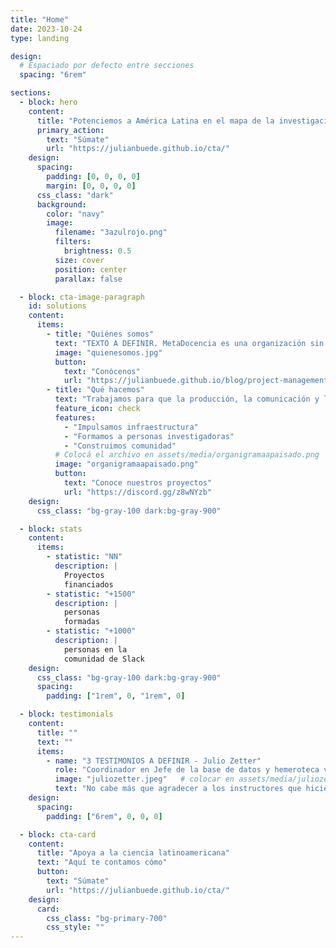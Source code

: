 ```yaml
---
title: "Home"
date: 2023-10-24
type: landing

design:
  # Espaciado por defecto entre secciones
  spacing: "6rem"

sections:
  - block: hero
    content:
      title: "Potenciemos a América Latina en el mapa de la investigación global"
      primary_action:
        text: "Súmate"
        url: "https://julianbuede.github.io/cta/"
    design:
      spacing:
        padding: [0, 0, 0, 0]
        margin: [0, 0, 0, 0]
      css_class: "dark"
      background:
        color: "navy"
        image:
          filename: "3azulrojo.png"
          filters:
            brightness: 0.5
          size: cover
          position: center
          parallax: false

  - block: cta-image-paragraph
    id: solutions
    content:
      items:
        - title: "Quiénes somos"
          text: "TEXTO A DEFINIR. MetaDocencia es una organización sin fines de lucro fundada en 2020. Nuestra comunidad está formada por personas y organizaciones que trabajan construyendo capacidades científicas locales para transformar la ciencia global. Hacemos crecer la ciencia en red, desde América Latina hacia el mundo."
          image: "quienesomos.jpg"
          button:
            text: "Conócenos"
            url: "https://julianbuede.github.io/blog/project-management/"
        - title: "Qué hacemos"
          text: "Trabajamos para que la producción, la comunicación y la aplicación de saberes científicos y técnicos sean globalmente equitativos."
          feature_icon: check
          features:
            - "Impulsamos infraestructura"
            - "Formamos a personas investigadoras"
            - "Construimos comunidad"
          # Colocá el archivo en assets/media/organigramaapaisado.png
          image: "organigramaapaisado.png"
          button:
            text: "Conoce nuestros proyectos"
            url: "https://discord.gg/z8wNYzb"
    design:
      css_class: "bg-gray-100 dark:bg-gray-900"

  - block: stats
    content:
      items:
        - statistic: "NN"
          description: |
            Proyectos  
            financiados
        - statistic: "+1500"
          description: |
            personas  
            formadas
        - statistic: "+1000"
          description: |
            personas en la   
            comunidad de Slack
    design:
      css_class: "bg-gray-100 dark:bg-gray-900"
      spacing:
        padding: ["1rem", 0, "1rem", 0]

  - block: testimonials
    content:
      title: ""
      text: ""
      items:
        - name: "3 TESTIMONIOS A DEFINIR - Julio Zetter"
          role: "Coordinador en Jefe de la base de datos y hemeroteca virtual SciELO México"
          image: "juliozetter.jpeg"   # colocar en assets/media/juliozetter.jpeg si lo usás
          text: "No cabe más que agradecer a los instructores que hicieron posible este curso, que sin duda es la semilla de grandes frutos. Gracias por tanto MetaDocencia"
    design:
      spacing:
        padding: ["6rem", 0, 0, 0]

  - block: cta-card
    content:
      title: "Apoya a la ciencia latinoamericana"
      text: "Aquí te contamos cómo"
      button:
        text: "Súmate"
        url: "https://julianbuede.github.io/cta/"
    design:
      card:
        css_class: "bg-primary-700"
        css_style: ""
---
```

